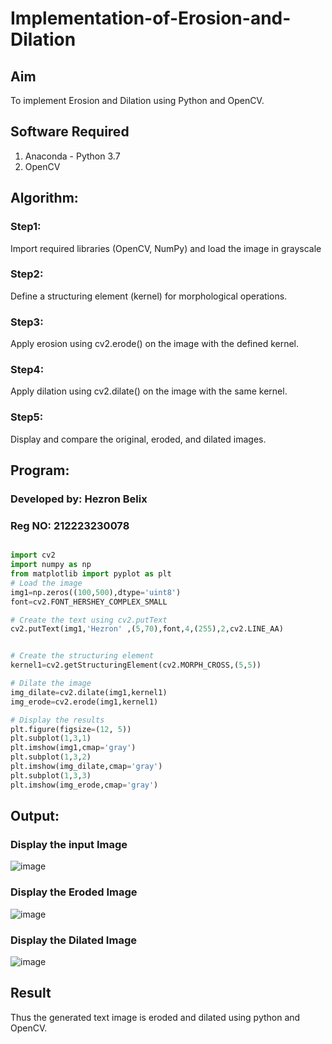 # Implementation-of-Erosion-and-Dilation
## Aim
To implement Erosion and Dilation using Python and OpenCV.
## Software Required
1. Anaconda - Python 3.7
2. OpenCV
## Algorithm:
### Step1:
Import required libraries (OpenCV, NumPy) and load the image in grayscale

### Step2:
Define a structuring element (kernel) for morphological operations.

### Step3:
Apply erosion using cv2.erode() on the image with the defined kernel.

### Step4:
Apply dilation using cv2.dilate() on the image with the same kernel.

### Step5:
Display and compare the original, eroded, and dilated images.
 
## Program:

### Developed by: Hezron Belix
### Reg NO: 212223230078

``` Python

import cv2
import numpy as np
from matplotlib import pyplot as plt
# Load the image
img1=np.zeros((100,500),dtype='uint8')
font=cv2.FONT_HERSHEY_COMPLEX_SMALL

# Create the text using cv2.putText
cv2.putText(img1,'Hezron' ,(5,70),font,4,(255),2,cv2.LINE_AA)


# Create the structuring element
kernel1=cv2.getStructuringElement(cv2.MORPH_CROSS,(5,5))

# Dilate the image
img_dilate=cv2.dilate(img1,kernel1)
img_erode=cv2.erode(img1,kernel1)

# Display the results
plt.figure(figsize=(12, 5))
plt.subplot(1,3,1)
plt.imshow(img1,cmap='gray')
plt.subplot(1,3,2)
plt.imshow(img_dilate,cmap='gray')
plt.subplot(1,3,3)
plt.imshow(img_erode,cmap='gray')
```
## Output:

### Display the input Image

![image](https://github.com/user-attachments/assets/8286213b-cc6a-4c28-9d07-5f759023ff05)


### Display the Eroded Image

![image](https://github.com/user-attachments/assets/7d300e22-e381-4e86-99ca-60df196ae0a3)


### Display the Dilated Image

![image](https://github.com/user-attachments/assets/6cca5bed-9c53-4cb8-b59c-9c7b1569c9b5)


## Result
Thus the generated text image is eroded and dilated using python and OpenCV.
